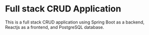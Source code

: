 # Full stack CRUD Application

This is a full stack CRUD application using Spring Boot as a backend, Reactjs as a frontend, and PostgreSQL database.

